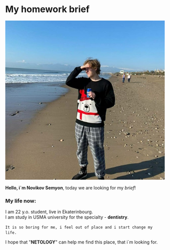 # My homework brief
![My photo](img/zOdZ0wXqm2g.png)

**Hello, i`m Novikov Semyon**, today we are looking for my _brief_!

### My life now:
I am 22 y.o. student, live in Ekaterinbourg.   
I am study in USMA university for the specialty - **dentistry**.

`It is so boring for me, i feel out of place and i start change my life.`

I hope that "**NETOLOGY**" can help me find this place, that i`m  looking for.
